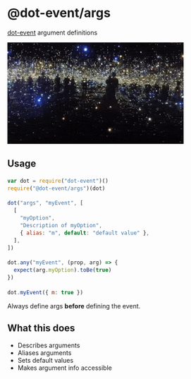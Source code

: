 # @dot-event/args

[dot-event](https://github.com/dot-event/dot-event#readme) argument definitions

![args](args.gif)

## Usage

```js
var dot = require("dot-event")()
require("@dot-event/args")(dot)

dot("args", "myEvent", [
  [
    "myOption",
    "Description of myOption",
    { alias: "m", default: "default value" },
  ],
])

dot.any("myEvent", (prop, arg) => {
  expect(arg.myOption).toBe(true)
})

dot.myEvent({ m: true })
```

Always define args **before** defining the event.

## What this does

- Describes arguments
- Aliases arguments
- Sets default values
- Makes argument info accessible
